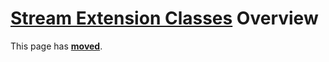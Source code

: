 # [Stream Extension Classes](../Streams.md) Overview

This page has [**moved**](https://lib-docs.delphidabbler.com/Streams/3/Overview).